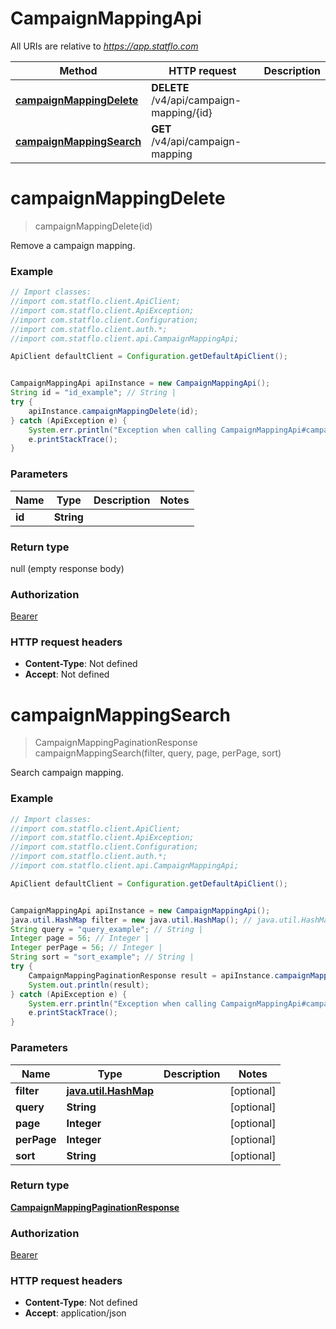 # CampaignMappingApi

All URIs are relative to *https://app.statflo.com*

Method | HTTP request | Description
------------- | ------------- | -------------
[**campaignMappingDelete**](CampaignMappingApi.md#campaignMappingDelete) | **DELETE** /v4/api/campaign-mapping/{id} | 
[**campaignMappingSearch**](CampaignMappingApi.md#campaignMappingSearch) | **GET** /v4/api/campaign-mapping | 

<a name="campaignMappingDelete"></a>
# **campaignMappingDelete**
> campaignMappingDelete(id)



Remove a campaign mapping.

### Example
```java
// Import classes:
//import com.statflo.client.ApiClient;
//import com.statflo.client.ApiException;
//import com.statflo.client.Configuration;
//import com.statflo.client.auth.*;
//import com.statflo.client.api.CampaignMappingApi;

ApiClient defaultClient = Configuration.getDefaultApiClient();


CampaignMappingApi apiInstance = new CampaignMappingApi();
String id = "id_example"; // String | 
try {
    apiInstance.campaignMappingDelete(id);
} catch (ApiException e) {
    System.err.println("Exception when calling CampaignMappingApi#campaignMappingDelete");
    e.printStackTrace();
}
```

### Parameters

Name | Type | Description  | Notes
------------- | ------------- | ------------- | -------------
 **id** | **String**|  |

### Return type

null (empty response body)

### Authorization

[Bearer](../README.md#Bearer)

### HTTP request headers

 - **Content-Type**: Not defined
 - **Accept**: Not defined

<a name="campaignMappingSearch"></a>
# **campaignMappingSearch**
> CampaignMappingPaginationResponse campaignMappingSearch(filter, query, page, perPage, sort)



Search campaign mapping.

### Example
```java
// Import classes:
//import com.statflo.client.ApiClient;
//import com.statflo.client.ApiException;
//import com.statflo.client.Configuration;
//import com.statflo.client.auth.*;
//import com.statflo.client.api.CampaignMappingApi;

ApiClient defaultClient = Configuration.getDefaultApiClient();


CampaignMappingApi apiInstance = new CampaignMappingApi();
java.util.HashMap filter = new java.util.HashMap(); // java.util.HashMap | 
String query = "query_example"; // String | 
Integer page = 56; // Integer | 
Integer perPage = 56; // Integer | 
String sort = "sort_example"; // String | 
try {
    CampaignMappingPaginationResponse result = apiInstance.campaignMappingSearch(filter, query, page, perPage, sort);
    System.out.println(result);
} catch (ApiException e) {
    System.err.println("Exception when calling CampaignMappingApi#campaignMappingSearch");
    e.printStackTrace();
}
```

### Parameters

Name | Type | Description  | Notes
------------- | ------------- | ------------- | -------------
 **filter** | [**java.util.HashMap**](.md)|  | [optional]
 **query** | **String**|  | [optional]
 **page** | **Integer**|  | [optional]
 **perPage** | **Integer**|  | [optional]
 **sort** | **String**|  | [optional]

### Return type

[**CampaignMappingPaginationResponse**](CampaignMappingPaginationResponse.md)

### Authorization

[Bearer](../README.md#Bearer)

### HTTP request headers

 - **Content-Type**: Not defined
 - **Accept**: application/json

